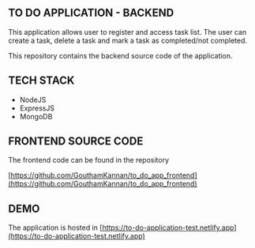 ## TO DO APPLICATION - BACKEND

This application allows user to register and access task list. The user can create a task, delete a task and mark a task as completed/not completed.

This repository contains the backend source code of the application.

## TECH STACK

* NodeJS
* ExpressJS
* MongoDB

## FRONTEND SOURCE CODE

The frontend code can be found in the repository

[https://github.com/GouthamKannan/to_do_app_frontend](https://github.com/GouthamKannan/to_do_app_frontend)

## DEMO

The application is hosted in [https://to-do-application-test.netlify.app](https://to-do-application-test.netlify.app)
